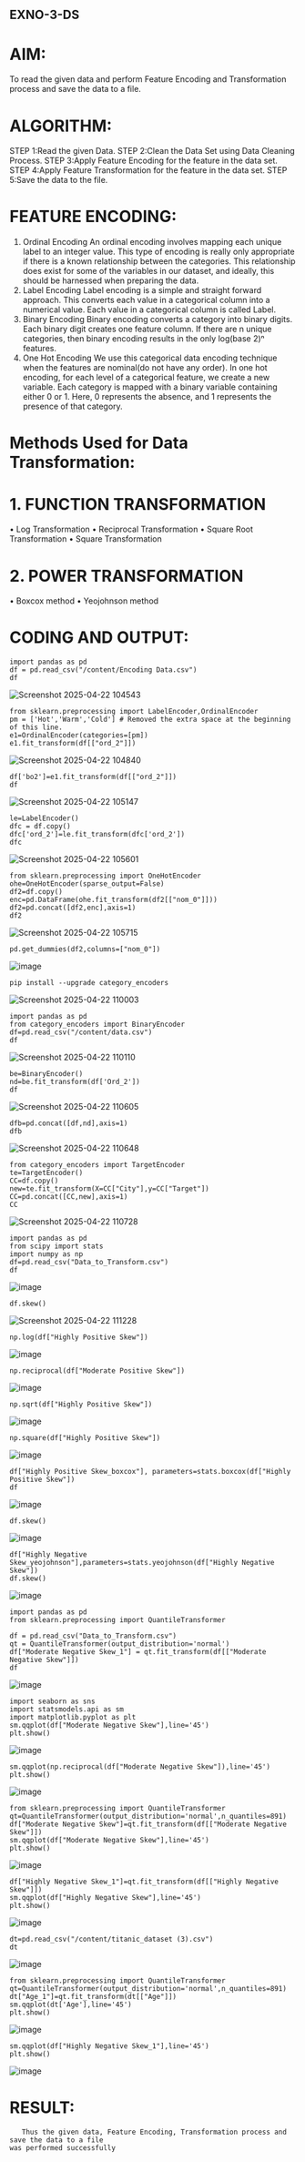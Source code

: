 ## EXNO-3-DS

# AIM:
To read the given data and perform Feature Encoding and Transformation process and save the data to a file.

# ALGORITHM:
STEP 1:Read the given Data.
STEP 2:Clean the Data Set using Data Cleaning Process.
STEP 3:Apply Feature Encoding for the feature in the data set.
STEP 4:Apply Feature Transformation for the feature in the data set.
STEP 5:Save the data to the file.

# FEATURE ENCODING:
1. Ordinal Encoding
An ordinal encoding involves mapping each unique label to an integer value. This type of encoding is really only appropriate if there is a known relationship between the categories. This relationship does exist for some of the variables in our dataset, and ideally, this should be harnessed when preparing the data.
2. Label Encoding
Label encoding is a simple and straight forward approach. This converts each value in a categorical column into a numerical value. Each value in a categorical column is called Label.
3. Binary Encoding
Binary encoding converts a category into binary digits. Each binary digit creates one feature column. If there are n unique categories, then binary encoding results in the only log(base 2)ⁿ features.
4. One Hot Encoding
We use this categorical data encoding technique when the features are nominal(do not have any order). In one hot encoding, for each level of a categorical feature, we create a new variable. Each category is mapped with a binary variable containing either 0 or 1. Here, 0 represents the absence, and 1 represents the presence of that category.

# Methods Used for Data Transformation:
  # 1. FUNCTION TRANSFORMATION
• Log Transformation
• Reciprocal Transformation
• Square Root Transformation
• Square Transformation
  # 2. POWER TRANSFORMATION
• Boxcox method
• Yeojohnson method

# CODING AND OUTPUT:
```
import pandas as pd
df = pd.read_csv("/content/Encoding Data.csv")
df
```

![Screenshot 2025-04-22 104543](https://github.com/user-attachments/assets/648b9654-48aa-44e2-adb8-8ddf97bf81dc)

```
from sklearn.preprocessing import LabelEncoder,OrdinalEncoder
pm = ['Hot','Warm','Cold'] # Removed the extra space at the beginning of this line.
e1=OrdinalEncoder(categories=[pm])
e1.fit_transform(df[["ord_2"]])
```
![Screenshot 2025-04-22 104840](https://github.com/user-attachments/assets/680dd988-1cd5-45e2-b484-41f0a5127c99)

```
df['bo2']=e1.fit_transform(df[["ord_2"]])
df
```
![Screenshot 2025-04-22 105147](https://github.com/user-attachments/assets/21e14a9e-89f4-4799-888a-845276ff3b59)

```
le=LabelEncoder()
dfc = df.copy()
dfc['ord_2']=le.fit_transform(dfc['ord_2'])
dfc
```

![Screenshot 2025-04-22 105601](https://github.com/user-attachments/assets/2267aacc-cf66-4d81-902d-828bb3e1f4eb)

```
from sklearn.preprocessing import OneHotEncoder
ohe=OneHotEncoder(sparse_output=False)
df2=df.copy()
enc=pd.DataFrame(ohe.fit_transform(df2[["nom_0"]]))
df2=pd.concat([df2,enc],axis=1)
df2
```

![Screenshot 2025-04-22 105715](https://github.com/user-attachments/assets/07c09df1-38f0-4157-ac21-9bf9cdebe2d1)
```
pd.get_dummies(df2,columns=["nom_0"])
```
![image](https://github.com/user-attachments/assets/991afe74-4aad-4c59-a3c5-3b20a64c81b6)

```
pip install --upgrade category_encoders
```

![Screenshot 2025-04-22 110003](https://github.com/user-attachments/assets/ae7907e1-0976-4691-abb6-57a9671749e5)

```
import pandas as pd
from category_encoders import BinaryEncoder
df=pd.read_csv("/content/data.csv")
df
```

![Screenshot 2025-04-22 110110](https://github.com/user-attachments/assets/f751fa2f-51f8-4f60-8247-b1723b9d35f3)

```
be=BinaryEncoder()
nd=be.fit_transform(df['Ord_2'])
df
```

![Screenshot 2025-04-22 110605](https://github.com/user-attachments/assets/d6643a72-1d05-40fa-8002-5adcf96b3cbd)

```
dfb=pd.concat([df,nd],axis=1)
dfb
```

![Screenshot 2025-04-22 110648](https://github.com/user-attachments/assets/8f297a08-4c4f-4998-ba5b-bb2beb5146b4)

```
from category_encoders import TargetEncoder
te=TargetEncoder()
CC=df.copy()
new=te.fit_transform(X=CC["City"],y=CC["Target"])
CC=pd.concat([CC,new],axis=1)
CC
```

![Screenshot 2025-04-22 110728](https://github.com/user-attachments/assets/b1f017cd-38dd-4233-8ed8-c5cae9c71587)


```
import pandas as pd
from scipy import stats
import numpy as np
df=pd.read_csv("Data_to_Transform.csv")
df
```

![image](https://github.com/user-attachments/assets/3f40949c-b5e9-4ba4-ac94-3e4d24f0d2d8)

```
df.skew()
```

![Screenshot 2025-04-22 111228](https://github.com/user-attachments/assets/b70ca86f-4e70-46b3-b215-14c7259a8632)

```
np.log(df["Highly Positive Skew"])
```

![image](https://github.com/user-attachments/assets/6ebb863a-b897-49ea-a1e1-bdf784598adc)

```
np.reciprocal(df["Moderate Positive Skew"])
```

![image](https://github.com/user-attachments/assets/48b2e0ec-d78b-45d6-930e-2d2625c4df2e)

```
np.sqrt(df["Highly Positive Skew"])
```

![image](https://github.com/user-attachments/assets/2deb168a-4a55-44a0-a7b3-6d60ad3ec7d7)
```
np.square(df["Highly Positive Skew"])
```

![image](https://github.com/user-attachments/assets/6cdea150-4eb3-4eb1-a52c-ca513ac17718)

```
df["Highly Positive Skew_boxcox"], parameters=stats.boxcox(df["Highly Positive Skew"])
df
```

![image](https://github.com/user-attachments/assets/9de2f483-1f70-4bee-b3c5-2711e8d88c50)

```
df.skew()
```

![image](https://github.com/user-attachments/assets/caebbaf4-78fc-4c49-b929-8c4bc9174bd5)

```
df["Highly Negative Skew_yeojohnson"],parameters=stats.yeojohnson(df["Highly Negative Skew"])
df.skew()
```

![image](https://github.com/user-attachments/assets/de1c67d6-0968-4928-af9e-c7afb401b6ec)

```
import pandas as pd
from sklearn.preprocessing import QuantileTransformer

df = pd.read_csv("Data_to_Transform.csv")  
qt = QuantileTransformer(output_distribution='normal')
df["Moderate Negative Skew_1"] = qt.fit_transform(df[["Moderate Negative Skew"]])
df
```

![image](https://github.com/user-attachments/assets/04f2dfd7-b033-4c84-888e-1f1838f26ca5)


```
import seaborn as sns
import statsmodels.api as sm
import matplotlib.pyplot as plt
sm.qqplot(df["Moderate Negative Skew"],line='45')
plt.show()
```

![image](https://github.com/user-attachments/assets/22c5ba1f-84e9-40e7-a098-1078e26cb7cb)


```
sm.qqplot(np.reciprocal(df["Moderate Negative Skew"]),line='45')
plt.show()
```

![image](https://github.com/user-attachments/assets/cedfe634-bb25-45af-92f6-414494db07d7)

```
from sklearn.preprocessing import QuantileTransformer
qt=QuantileTransformer(output_distribution='normal',n_quantiles=891)
df["Moderate Negative Skew"]=qt.fit_transform(df[["Moderate Negative Skew"]])
sm.qqplot(df["Moderate Negative Skew"],line='45')
plt.show()
```

![image](https://github.com/user-attachments/assets/b222546b-cbf0-485e-81ce-e7bddb58f4ba)

```
df["Highly Negative Skew_1"]=qt.fit_transform(df[["Highly Negative Skew"]])
sm.qqplot(df["Highly Negative Skew"],line='45')
plt.show()
```

![image](https://github.com/user-attachments/assets/05d90e36-d1ea-424d-b861-456ae4ade0d9)

```
dt=pd.read_csv("/content/titanic_dataset (3).csv")
dt
```

![image](https://github.com/user-attachments/assets/12bf9443-ff62-46f2-9338-d0166b9731ed)

```
from sklearn.preprocessing import QuantileTransformer
qt=QuantileTransformer(output_distribution='normal',n_quantiles=891)
dt["Age_1"]=qt.fit_transform(dt[["Age"]])
sm.qqplot(dt['Age'],line='45') 
plt.show()
```

![image](https://github.com/user-attachments/assets/60c3d19c-1a74-4f0c-9ddd-dcf380f53a87)

```
sm.qqplot(df["Highly Negative Skew_1"],line='45')
plt.show()
```

![image](https://github.com/user-attachments/assets/fd4e7f47-5600-4df0-9849-0d7c7169c781)

# RESULT:
       Thus the given data, Feature Encoding, Transformation process and save the data to a file
    was performed successfully
       
